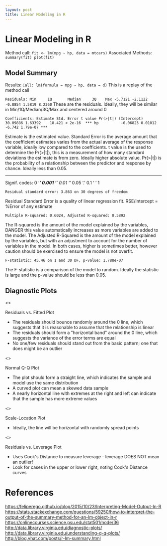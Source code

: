 ```yaml
---
layout: post
title: Linear Modeling in R
---
```

# Linear Modeling in R

Method call: `fit <- lm(mpg ~ hp, data = mtcars)`
Associated Methods:
`summary(fit)
plot(fit)
`

## Model Summary

Results:
`Call: lm(formula = mpg ~ hp, data = d)`
This is a replay of the method call

`Residuals:
Min     1Q       Median     3Q    Max
-5.7121 -2.1122 -0.8854 1.5819 8.2360`
These are the residuals. Ideally, they will be similar in Min/1Q/Median/3Q/Max and centered around 0

`Coefficients:
            Estimate Std. Error t value Pr(>|t|)
(Intercept) 30.09886 1.63392    18.421 < 2e-16  ***
hp          -0.06823 0.01012    -6.742 1.79e-07 *** `

Estimate is the estimated value.
Standard Error is the average amount that the coefficient estimates varies from the actual average of the response variable, ideally low compared to the coefficients.
t value is the used to determine the Pr(>|t|), this is a measurement of how many standard deviations the estimate is from zero. Ideally higher absolute value.
Pr(>|t|) is the probability of a relationship between the predictor and response by chance.  Ideally less than 0.05.

---
Signif. codes: 0 ‘***’ 0.001 ‘**’ 0.01 ‘*’ 0.05 ‘.’ 0.1 ‘ ’ 1

`Residual standard error: 3.863 on 30 degrees of freedom `

Residual Standard Error is a quality of linear regression fit. RSE/Intercept = %Error of any estimate

`Multiple R-squared: 0.6024, Adjusted R-squared: 0.5892`

The R-squared is the amount of the model explained by the variables, DANGER this value automatically increases as more variables are added to the model.
The Adjusted R-Squared is the amount of the model explained by the variables, but with an adjustment to account for the number of variables in the model.
In both cases, higher is sometimes better, however caution should be exercised to ensure the model is not overfit.

`F-statistic: 45.46 on 1 and 30 DF, p-value: 1.788e-07`

The F-statistic is a comparison of the model to random. Ideally the statistic is large and the p-value should be less than 0.05.

## Diagnostic Plots

<<resid vs fitted>>

Residuals vs. Fitted Plot
* The residuals should bounce randomly around the 0 line, which suggests that it is reasonable to assume that the relationship is linear
* The residuals should form a "horizontal band" around the 0 line, which suggests the variance of the error terms are equal
* No one/few residuals should stand out from the basic pattern; one that does might be an outlier

<<normal q-q>>

Normal Q-Q Plot
* The plot should form a straight line, which indicates the sample and model use the same distribution
* A curved plot can mean a skewed data sample
* A nearly horizontal line with extremes at the right and left can indicate that the sample has more extreme values

<<scale location>>

Scale-Location Plot
* Ideally, the line will be horizontal with randomly spread points

<<resid vs lev>>

Residuals vs. Leverage Plot
* Uses Cook's Distance to measure leverage - leverage DOES NOT mean an outlier!
* Look for cases in the upper or lower right, noting Cook's Distance curves

# References
https://feliperego.github.io/blog/2015/10/23/Interpreting-Model-Output-In-R
https://stats.stackexchange.com/questions/59250/how-to-interpret-the-output-of-the-summary-method-for-an-lm-object-in-r
https://onlinecourses.science.psu.edu/stat501/node/36
http://data.library.virginia.edu/diagnostic-plots/
http://data.library.virginia.edu/understanding-q-q-plots/
http://blog.yhat.com/posts/r-lm-summary.html
